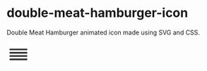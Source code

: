 # double-meat-hamburger-icon
Double Meat Hamburger animated icon made using SVG and CSS.

![DMH icon](./src/img/dmh-sample.gif)
